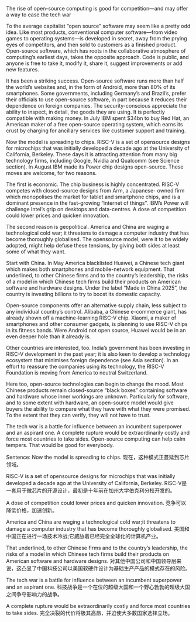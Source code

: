The rise of open-source computing is good for competition—and may offer a way to ease the tech war

To the average capitalist “open source” software may seem like a pretty odd idea. Like most products, conventional computer software—from video games to operating systems—is developed in secret, away from the prying eyes of competitors, and then sold to customers as a finished product. Open-source software, which has roots in the collaborative atmosphere of computing’s earliest days, takes the opposite approach. Code is public, and anyone is free to take it, modify it, share it, suggest improvements or add new features.

It has been a striking success. Open-source software runs more than half the world’s websites and, in the form of Android, more than 80% of its smartphones. Some governments, including Germany’s and Brazil’s, prefer their officials to use open-source software, in part because it reduces their dependence on foreign companies. The security-conscious appreciate the ability to inspect, in detail, the goods they are using. It is perfectly compatible with making money. In July IBM spent $34bn to buy Red Hat, an American maker of a free open-source operating system, which earns its crust by charging for ancillary services like customer support and training.

Now the model is spreading to chips. RISC-V is a set of opensource designs for microchips that was initially developed a decade ago at the University of California, Berkeley. These days it is attracting attention from many big technology firms, including Google, Nvidia and Qualcomm (see Science section). In August IBM made its Power chip designs open-source. These moves are welcome, for two reasons.

The first is economic. The chip business is highly concentrated. RISC-V competes with closed-source designs from Arm, a Japanese- owned firm which monopolises the market for tablet and smartphone chips, and is a dominant presence in the fast-growing “internet of things”. IBM’s Power will challenge Intel’s grip on desktops and data-centres. A dose of competition could lower prices and quicken innovation.

The second reason is geopolitical. America and China are waging a technological cold war; it threatens to damage a computer industry that has become thoroughly globalised. The opensource model, were it to be widely adopted, might help defuse these tensions, by giving both sides at least some of what they want.

Start with China. In May America blacklisted Huawei, a Chinese tech giant which makes both smartphones and mobile-network equipment. That underlined, to other Chinese firms and to the country’s leadership, the risks of a model in which Chinese tech firms build their products on American software and hardware designs. Under the label “Made in China 2025”, the country is investing billions to try to boost its domestic capacity.

Open-source components offer an alternative supply chain, less subject to any individual country’s control. Alibaba, a Chinese e-commerce giant, has already shown off a machine-learning RISC-V chip. Xiaomi, a maker of smartphones and other consumer gadgets, is planning to use RISC-V chips in its fitness bands. Were Android not open source, Huawei would be in an even deeper hole than it already is.

Other countries are interested, too. India’s government has been investing in RISC-V development in the past year; it is also keen to develop a technology ecosystem that minimises foreign dependence (see Asia section). In an effort to reassure the companies using its technology, the RISC-V Foundation is moving from America to neutral Switzerland.

Here too, open-source technologies can begin to change the mood. Most Chinese products remain closed-source “black boxes” containing software and hardware whose inner workings are unknown. Particularly for software, and to some extent with hardware, an open-source model would give buyers the ability to compare what they have with what they were promised. To the extent that they can verify, they will not have to trust.

The tech war is a battle for influence between an incumbent superpower and an aspirant one. A complete rupture would be extraordinarily costly and force most countries to take sides. Open-source computing can help calm tempers. That would be good for everybody.

Sentence:
Now the model is spreading to chips.
现在，这种模式正蔓延到芯片领域。

RISC-V is a set of opensource designs for microchips that was initially developed a decade ago at the University of California, Berkeley.
RISC-V是一套用于微芯片的开源设计，最初是十年前在加州大学伯克利分校开发的。

A dose of competition could lower prices and quicken innovation.
竞争可以降低价格，加速创新。

America and China are waging a technological cold war;it threatens to damage a computer industry that has become thoroughly globalised.
美国和中国正在进行一场技术冷战;它威胁着已经完全全球化的计算机产业。

That underlined, to other Chinese firms and to the country’s leadership, the risks of a model in which Chinese tech firms build their products on American software and hardware designs.
对其他中国公司和中国领导层来说，这凸显了中国科技公司以美国软硬件设计为基础生产产品的模式存在的风险。

The tech war is a battle for influence between an incumbent superpower and an aspirant one.
科技战争是一个在位的超级大国和一个野心勃勃的超级大国之间争夺影响力的战争。

A complete rupture would be extraordinarily costly and force most countries to take sides.
完全决裂的代价将极其高昂，并迫使大多数国家选择立场。